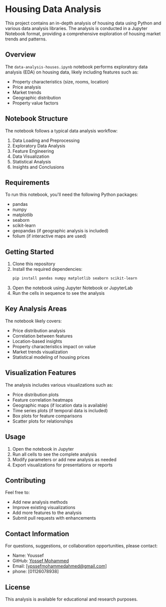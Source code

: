 # Housing Data Analysis

This project contains an in-depth analysis of housing data using Python and various data analysis libraries. The analysis is conducted in a Jupyter Notebook format, providing a comprehensive exploration of housing market trends and patterns.

## Overview

The `data-analysis-houses.ipynb` notebook performs exploratory data analysis (EDA) on housing data, likely including features such as:
- Property characteristics (size, rooms, location)
- Price analysis
- Market trends
- Geographic distribution
- Property value factors

## Notebook Structure

The notebook follows a typical data analysis workflow:
1. Data Loading and Preprocessing
2. Exploratory Data Analysis
3. Feature Engineering
4. Data Visualization
5. Statistical Analysis
6. Insights and Conclusions

## Requirements

To run this notebook, you'll need the following Python packages:
- pandas
- numpy
- matplotlib
- seaborn
- scikit-learn
- geopandas (if geographic analysis is included)
- folium (if interactive maps are used)

## Getting Started

1. Clone this repository
2. Install the required dependencies:
   ```bash
   pip install pandas numpy matplotlib seaborn scikit-learn
   ```
3. Open the notebook using Jupyter Notebook or JupyterLab
4. Run the cells in sequence to see the analysis

## Key Analysis Areas

The notebook likely covers:
- Price distribution analysis
- Correlation between features
- Location-based insights
- Property characteristics impact on value
- Market trends visualization
- Statistical modeling of housing prices

## Visualization Features

The analysis includes various visualizations such as:
- Price distribution plots
- Feature correlation heatmaps
- Geographic maps (if location data is available)
- Time series plots (if temporal data is included)
- Box plots for feature comparisons
- Scatter plots for relationships

## Usage

1. Open the notebook in Jupyter
2. Run all cells to see the complete analysis
3. Modify parameters or add new analysis as needed
4. Export visualizations for presentations or reports

## Contributing

Feel free to:
- Add new analysis methods
- Improve existing visualizations
- Add more features to the analysis
- Submit pull requests with enhancements

## Contact Information

For questions, suggestions, or collaboration opportunities, please contact:

- Name: Youssef
- GitHub: [Yossef Mohammed](https://github.com/Yossefmohammed)
- Email: [ypssefmohammedahmed@gmail.com]
- phone: [01126078938]

## License

This analysis is available for educational and research purposes.
